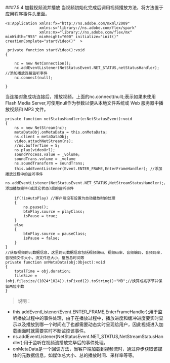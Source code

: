 ###7.5.4 加载视频流并播放
当视频初始化完成后调用视频播放方法，将方法置于应用程序事件头里面。


```
<s:Application xmlns:fx="http://ns.adobe.com/mxml/2009"
               xmlns:s="library://ns.adobe.com/flex/spark"
               xmlns:mx="library://ns.adobe.com/flex/mx" minWidth="955" minHeight="600" initialize="init()" creationComplete="startVideo()"  >
 
 private function startVideo():void
{
   
    nc = new NetConnection();
    nc.addEventListener(NetStatusEvent.NET_STATUS,netStatusHandler);  //添加播放连接监听事件
    nc.connect(null);
   
}
```


当连接对象成功连接后，播放视频，上面的nc.connect(null);表示如果未使用 Flash Media Server,可使用null作为参数以便从本地文件系统或 Web 服务器中播放视频和 MP3 文件。
                 


```
private function netStatusHandler(e:NetStatusEvent):void
{
    ns = new NetStream(nc);
    metaDataObj.onMetaData = this.onMetaData;
    ns.client = metaDataObj;
    video.attachNetStream(ns);
    //ns.bufferTime = 5;
    ns.play(videoUrl);
    soundProcess.value = _volume;
    soundTrans.volume = _volume
    ns.soundTransform = soundTrans;
    this.addEventListener(Event.ENTER_FRAME,EnterFrameHandler); //添加播放过程中的监听事件
    ns.addEventListener(NetStatusEvent.NET_STATUS,NetStreamStatusHandler);//添加播放完毕(或其它状态)后的监听事件
   
    if(!isAutoPlay) //客户端没有设置为自动播放时的处理
    {
        ns.pause();
        btnPlay.source = playClass; 
        isPause = true;
    }
    else
    {
        btnPlay.source = pauseClass; 
        isPause = false;
    }
}
//获取视频的元数据信息，这里的元数据信息包括视频编码，视频码率，音频编码，音频码率，音视频文件大小，流文件总大小，播放总时间等
private function onMetaData(obj:Object):void
{
    totalTime = obj.duration;
    fileSize = (obj.filesize/(1024*1024)).toFixed(2).toString()+"MB";//换算成兆字节并保留两位小数
}
```


>说明：
- this.addEventListener(Event.ENTER_FRAME,EnterFrameHandler);用于监听播放过程中的事件处理，由于在播放过程中，播放进度和缓冲进度要实时显示以及播放到哪一个时间点了也都需要动态实时呈现给用户，因此视频进入加载画面时就需要实时不断监控该事件。
- ns.addEventListener(NetStatusEvent.NET_STATUS,NetStreamStatusHandler);用于监听在视频流播放完毕后的事件处理。
- onMetaData是一个回调方法，当客户端加载到视频流时，通过异步获取该媒体的元数据信息，如媒体总大小、总的播放时间、采样率等等。
  